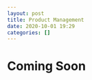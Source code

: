 ```yaml
---
layout: post
title: Product Management
date: 2020-10-01 19:29
categories: []
---
```


# Coming Soon

